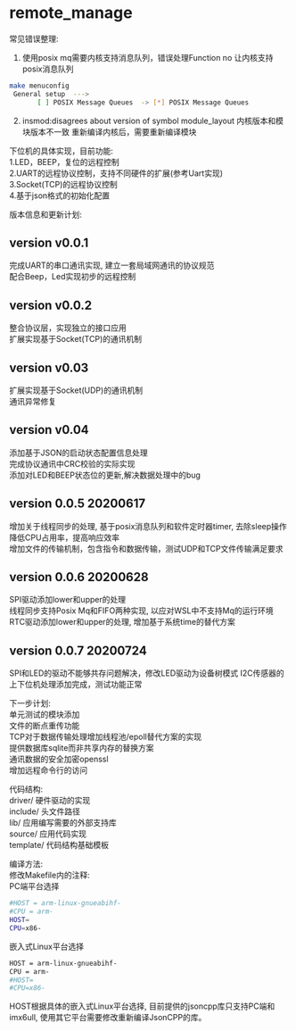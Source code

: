 # remote_manage

常见错误整理:
1. 使用posix mq需要内核支持消息队列，错误处理Function no 
让内核支持posix消息队列
```bash
make menuconfig
 General setup  --->
       [ ] POSIX Message Queues  -> [*] POSIX Message Queues 
```
2. insmod:disagrees about version of symbol module_layout
内核版本和模块版本不一致
重新编译内核后，需要重新编译模块

下位机的具体实现，目前功能:  
1.LED，BEEP，复位的远程控制  
2.UART的远程协议控制，支持不同硬件的扩展(参考Uart实现)  
3.Socket(TCP)的远程协议控制  
4.基于json格式的初始化配置  

版本信息和更新计划:  
## version v0.0.1  
完成UART的串口通讯实现, 建立一套局域网通讯的协议规范  
配合Beep，Led实现初步的远程控制  

## version v0.0.2  
整合协议层，实现独立的接口应用  
扩展实现基于Socket(TCP)的通讯机制  

## version v0.03  
扩展实现基于Socket(UDP)的通讯机制  
通讯异常修复  

## version v0.04  
添加基于JSON的启动状态配置信息处理  
完成协议通讯中CRC校验的实际实现  
添加对LED和BEEP状态位的更新,解决数据处理中的bug  

## version 0.0.5 20200617
增加关于线程同步的处理, 基于posix消息队列和软件定时器timer, 去除sleep操作  
降低CPU占用率，提高响应效率  
增加文件的传输机制，包含指令和数据传输，测试UDP和TCP文件传输满足要求  

## version 0.0.6 20200628
SPI驱动添加lower和upper的处理  
线程同步支持Posix Mq和FIFO两种实现, 以应对WSL中不支持Mq的运行环境  
RTC驱动添加lower和upper的处理, 增加基于系统time的替代方案

## version 0.0.7 20200724
SPI和LED的驱动不能够共存问题解决，修改LED驱动为设备树模式
I2C传感器的上下位机处理添加完成，测试功能正常

下一步计划:  
单元测试的模块添加  
文件的断点重传功能  
TCP对于数据传输处理增加线程池/epoll替代方案的实现  
提供数据库sqlite而非共享内存的替换方案   
通讯数据的安全加密openssl  
增加远程命令行的访问  

代码结构:  
driver/     硬件驱动的实现  
include/    头文件路径  
lib/        应用编写需要的外部支持库  
source/     应用代码实现  
template/   代码结构基础模板   

编译方法:   
修改Makefile内的注释:  
PC端平台选择     
```bash  
#HOST = arm-linux-gnueabihf-  
#CPU = arm-
HOST=
CPU=x86-
```
嵌入式Linux平台选择
```bash
HOST = arm-linux-gnueabihf-
CPU = arm-
#HOST=
#CPU=x86-
```
HOST根据具体的嵌入式Linux平台选择, 目前提供的jsoncpp库只支持PC端和imx6ull, 使用其它平台需要修改重新编译JsonCPP的库。  
